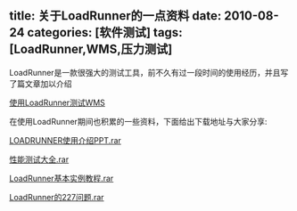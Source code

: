 title:  关于LoadRunner的一点资料
date:  2010-08-24
categories: [软件测试]
tags:  [LoadRunner,WMS,压力测试]
---

LoadRunner是一款很强大的测试工具，前不久有过一段时间的使用经历，并且写了篇文章加以介绍

[使用LoadRunner测试WMS](http://www.cnblogs.com/oec2003/archive/2010/05/21/1740625.html)

在使用LoadRunner期间也积累的一些资料，下面给出下载地址与大家分享:
<!--more-->

[LOADRUNNER使用介绍PPT.rar](http://files.cnblogs.com/oec2003/LOADRUNNER%e4%bd%bf%e7%94%a8%e4%bb%8b%e7%bb%8dPPT.rar)

[性能测试大全.rar](http://files.cnblogs.com/oec2003/%e6%80%a7%e8%83%bd%e6%b5%8b%e8%af%95%e5%a4%a7%e5%85%a8.rar)

[LoadRunner基本实例教程.rar](http://files.cnblogs.com/oec2003/LoadRunner%e5%9f%ba%e6%9c%ac%e5%ae%9e%e4%be%8b%e6%95%99%e7%a8%8b.rar)

[LoadRunner的227问题.rar](http://files.cnblogs.com/oec2003/LoadRunner%e7%9a%84227%e9%97%ae%e9%a2%98.rar)


